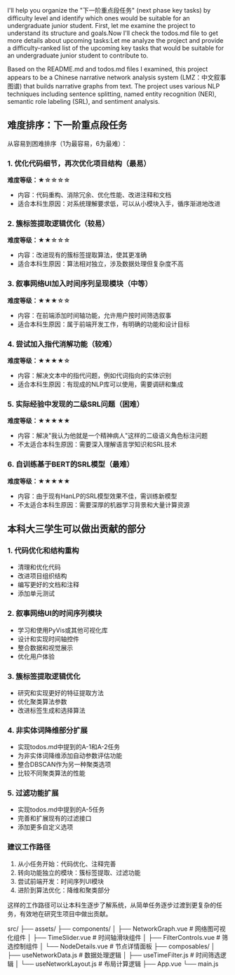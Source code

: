 I'll help you organize the "下一阶重点段任务" (next phase key tasks) by difficulty level and identify which ones would be suitable for an undergraduate junior student. First, let me examine the project to understand its structure and goals.Now I'll check the todos.md file to get more details about upcoming tasks:Let me analyze the project and provide a difficulty-ranked list of the upcoming key tasks that would be suitable for an undergraduate junior student to contribute to.

Based on the README.md and todos.md files I examined, this project appears to be a Chinese narrative network analysis system (LMZ：中文叙事图谱) that builds narrative graphs from text. The project uses various NLP techniques including sentence splitting, named entity recognition (NER), semantic role labeling (SRL), and sentiment analysis.

## 难度排序：下一阶重点段任务

从容易到困难排序（1为最容易，6为最难）：

### 1. 优化代码细节，再次优化项目结构（最易）
**难度等级：★☆☆☆☆**
- 内容：代码重构、消除冗余、优化性能、改进注释和文档
- 适合本科生原因：对系统理解要求低，可以从小模块入手，循序渐进地改进

### 2. 簇标签提取逻辑优化（较易）
**难度等级：★★☆☆☆**
- 内容：改进现有的簇标签提取算法，使其更准确
- 适合本科生原因：算法相对独立，涉及数据处理但复杂度不高

### 3. 叙事网络UI加入时间序列呈现模块（中等）
**难度等级：★★★☆☆**
- 内容：在前端添加时间轴功能，允许用户按时间筛选叙事
- 适合本科生原因：属于前端开发工作，有明确的功能和设计目标

### 4. 尝试加入指代消解功能（较难）
**难度等级：★★★★☆**
- 内容：解决文本中的指代问题，例如代词指向的实体识别
- 适合本科生原因：有现成的NLP库可以使用，需要调研和集成

### 5. 实际经验中发现的二级SRL问题（困难）
**难度等级：★★★★★**
- 内容：解决"我认为他就是一个精神病人"这样的二级语义角色标注问题
- 不太适合本科生原因：需要深入理解语言学知识和SRL技术

### 6. 自训练基于BERT的SRL模型（最难）
**难度等级：★★★★★**
- 内容：由于现有HanLP的SRL模型效果不佳，需训练新模型
- 不太适合本科生原因：需要深厚的机器学习背景和大量计算资源

## 本科大三学生可以做出贡献的部分

### 1. 代码优化和结构重构
- 清理和优化代码
- 改进项目组织结构
- 编写更好的文档和注释
- 添加单元测试

### 2. 叙事网络UI的时间序列模块
- 学习和使用PyVis或其他可视化库
- 设计和实现时间轴控件
- 整合数据和视觉展示
- 优化用户体验

### 3. 簇标签提取逻辑优化
- 研究和实现更好的特征提取方法
- 优化聚类算法参数
- 改进标签生成和选择算法

### 4. 非实体词降维部分扩展
- 实现todos.md中提到的A-1和A-2任务
- 为非实体词降维添加自动参数评估功能
- 整合DBSCAN作为另一种聚类选项
- 比较不同聚类算法的性能

### 5. 过滤功能扩展
- 实现todos.md中提到的A-5任务
- 完善和扩展现有的过滤接口
- 添加更多自定义选项

### 建议工作路径

1. 从小任务开始：代码优化、注释完善
2. 转向功能独立的模块：簇标签提取、过滤功能
3. 尝试前端开发：时间序列UI模块
4. 进阶到算法优化：降维和聚类部分

这样的工作路径可以让本科生逐步了解系统，从简单任务逐步过渡到更复杂的任务，有效地在研究生项目中做出贡献。

src/
├── assets/
├── components/
│   ├── NetworkGraph.vue      # 网络图可视化组件
│   ├── TimeSlider.vue        # 时间轴滑块组件
│   ├── FilterControls.vue    # 筛选控制组件
│   └── NodeDetails.vue       # 节点详情面板
├── composables/
│   ├── useNetworkData.js     # 数据处理逻辑
│   ├── useTimeFilter.js      # 时间筛选逻辑
│   └── useNetworkLayout.js   # 布局计算逻辑
├── App.vue
└── main.js